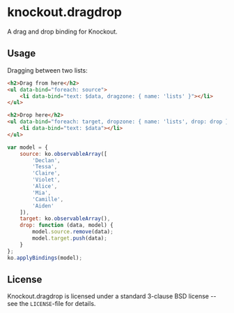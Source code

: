 # knockout.dragdrop

A drag and drop binding for Knockout.

## Usage

Dragging between two lists:

```html
<h2>Drag from here</h2>
<ul data-bind="foreach: source">
    <li data-bind="text: $data, dragzone: { name: 'lists' }"></li>
</ul>

<h2>Drop here</h2>
<ul data-bind="foreach: target, dropzone: { name: 'lists', drop: drop }">
    <li data-bind="text: $data"></li>
</ul>
```

```js
var model = {
    source: ko.observableArray([
        'Declan',
        'Tessa',
        'Claire',
        'Violet',
        'Alice',
        'Mia',
        'Camille',
        'Aiden'
    ]),
    target: ko.observableArray(),
    drop: function (data, model) {
        model.source.remove(data);
        model.target.push(data);
    }
};
ko.applyBindings(model);
```

## License

Knockout.dragdrop is licensed under a standard 3-clause BSD license -- see the `LICENSE`-file for details.
